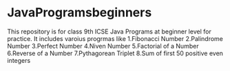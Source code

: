 # JavaProgramsbeginners
This repository is for class 9th ICSE Java Programs at beginner level for practice.
It includes varoius progrmas like 
1.Fibonacci Number
2.Palindrome Number
3.Perfect Number
4.Niven Number
5.Factorial of a Number
6.Reverse of a Number
7.Pythagorean Triplet
8.Sum of first 50 positive even integers
